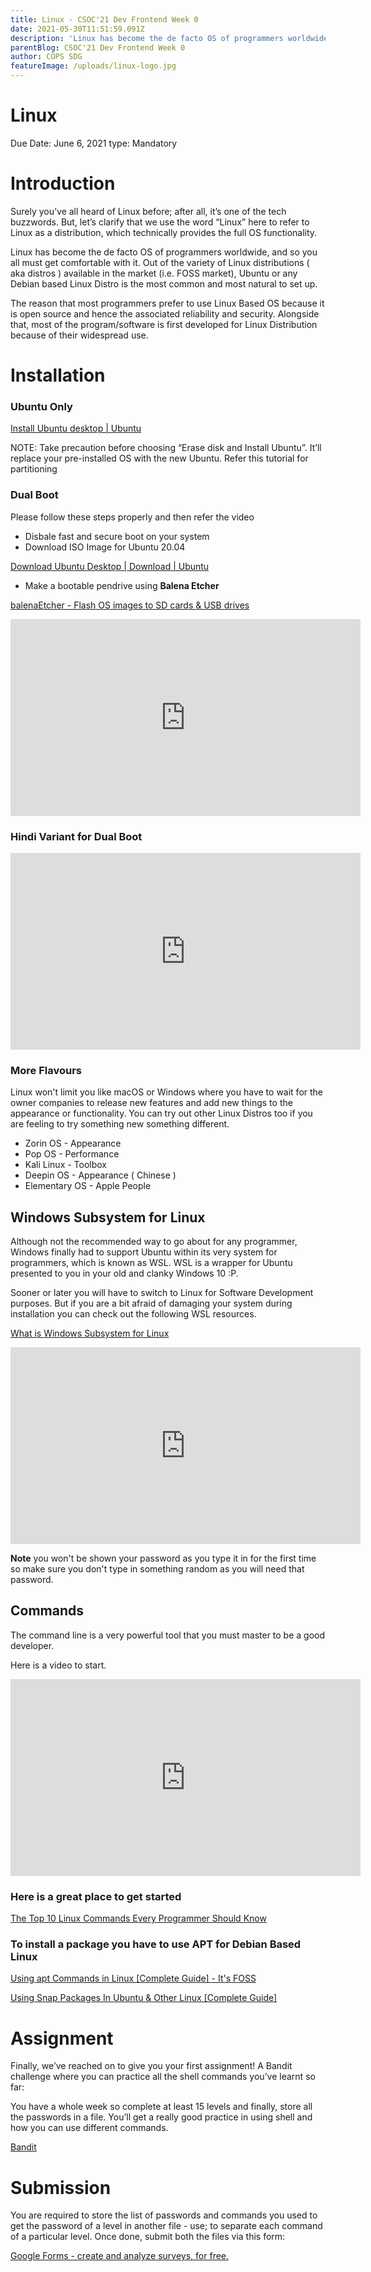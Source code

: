 ```yaml
---
title: Linux - CSOC'21 Dev Frontend Week 0
date: 2021-05-30T11:51:59.091Z
description: 'Linux has become the de facto OS of programmers worldwide, and so you all must get comfortable with it.'
parentBlog: CSOC'21 Dev Frontend Week 0
author: COPS SDG
featureImage: /uploads/linux-logo.jpg
---
```


# Linux

Due Date: June 6, 2021
type: Mandatory

# Introduction

Surely you’ve all heard of Linux before; after all, it’s one of the tech buzzwords. But, let’s clarify that we use the word “Linux” here to refer to Linux as a distribution, which technically provides the full OS functionality.

Linux has become the de facto OS of programmers worldwide, and so you all must get comfortable with it. Out of the variety of Linux distributions ( aka distros ) available in the market (i.e. FOSS market), Ubuntu or any Debian based Linux Distro is the most common and most natural to set up.

The reason that most programmers prefer to use Linux Based OS because it is open source and hence the associated reliability and security. Alongside that, most of the program/software is first developed for Linux Distribution because of their widespread use.

# Installation

### Ubuntu Only

[Install Ubuntu desktop | Ubuntu](https://ubuntu.com/tutorials/tutorial-install-ubuntu-desktop?fbclid=IwAR3TUtu5aaPzHvAgq-ajwFWwQMvioIHcv8ZpKaxusvlIcnFgatW6t6uiPA8#1-overview)

NOTE: Take precaution before choosing “Erase disk and Install Ubuntu”. It’ll replace your pre-installed OS with the new Ubuntu. Refer this tutorial for partitioning

### Dual Boot

Please follow these steps properly and then refer the video

- Disbale fast and secure boot on your system
- Download ISO Image for Ubuntu 20.04

[Download Ubuntu Desktop | Download | Ubuntu](https://ubuntu.com/download/desktop)

- Make a bootable pendrive using **Balena Etcher**

[balenaEtcher - Flash OS images to SD cards & USB drives](https://www.balena.io/etcher/)

<div class="container">
  <iframe class="responsive-iframe" width="560" height="315" src="https://www.youtube-nocookie.com/embed/aKKdiqVHNqw" frameborder="0" allow="accelerometer; autoplay; encrypted-media; gyroscope; picture-in-picture" allowfullscreen></iframe>
</div>

### Hindi Variant for Dual Boot

<div class="container">
  <iframe class="responsive-iframe" width="560" height="315" src="https://www.youtube-nocookie.com/embed/eHBLDIwKMFE" frameborder="0" allow="accelerometer; autoplay; encrypted-media; gyroscope; picture-in-picture" allowfullscreen></iframe>
</div>

### More Flavours

Linux won't limit you like macOS or Windows where you have to wait for the owner companies to release new features and add new things to the appearance or functionality. You can try out other Linux Distros too if you are feeling to try something new something different.

- Zorin OS - Appearance
- Pop OS - Performance
- Kali Linux - Toolbox
- Deepin OS - Appearance ( Chinese )
- Elementary OS - Apple People

## Windows Subsystem for Linux

Although not the recommended way to go about for any programmer, Windows finally had to support Ubuntu within its very system for programmers, which is known as WSL. WSL is a wrapper for Ubuntu presented to you in your old and clanky Windows 10 :P.

Sooner or later you will have to switch to Linux for Software Development purposes. But if you are a bit afraid of damaging your system during installation you can check out the following WSL resources.

[What is Windows Subsystem for Linux](https://docs.microsoft.com/en-us/windows/wsl/about)

<div class="container">
  <iframe class="responsive-iframe" width="560" height="315" src="https://www.youtube-nocookie.com/embed/lDH6dvaw1B8" frameborder="0" allow="accelerometer; autoplay; encrypted-media; gyroscope; picture-in-picture" allowfullscreen></iframe>
</div>

**Note** you won't be shown your password as you type it in for the first time so make sure you don't type in something random as you will need that password.

## Commands

The command line is a very powerful tool that you must master to be a good developer.

Here is a video to start.

<div class="container">
  <iframe class="responsive-iframe" width="560" height="315" src="https://www.youtube-nocookie.com/embed/IVquJh3DXUA" frameborder="0" allow="accelerometer; autoplay; encrypted-media; gyroscope; picture-in-picture" allowfullscreen></iframe>
</div>

### Here is a great place to get started

[The Top 10 Linux Commands Every Programmer Should Know](https://dev.to/harvey/the-top-10-linux-commands-every-programmer-should-know-11hf)

[](https://maker.pro/linux/tutorial/basic-linux-commands-for-beginners)

### To install a package you have to use APT for Debian Based Linux

[Using apt Commands in Linux [Complete Guide] - It's FOSS](https://itsfoss.com/apt-command-guide/)

[Using Snap Packages In Ubuntu & Other Linux [Complete Guide]](https://itsfoss.com/use-snap-packages-ubuntu-16-04/)

# Assignment

Finally, we’ve reached on to give you your first assignment! A Bandit challenge where you can practice all the shell commands you’ve learnt so far:

You have a whole week so complete at least 15 levels and finally, store all the passwords in a file. You’ll get a really good practice in using shell and how you can use different commands.

[Bandit](http://overthewire.org/wargames/bandit/)

# Submission

You are required to store the list of passwords and commands you used to get the password of a level in another file - use; to separate each command of a particular level. Once done, submit both the files via this form:

[Google Forms - create and analyze surveys, for free.](https://docs.google.com/forms/d/e/1FAIpQLSc9v1kJLTwQN3HxjkCPWsFtr1XMQVYcJkC1PVQ-k4EeJIcEpA/viewform)

